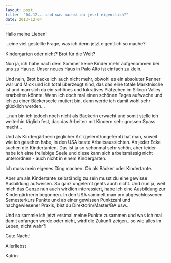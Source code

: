 ```yaml
---
layout: post
title:  "04.12....und was machst du jetzt eigentlich?"
date: 2013-12-04
---
```




Hallo meine Lieben!



…eine viel gestellte Frage, was ich denn jetzt eigentlich so mache?



Kindergarten oder nicht? Brot für die Welt?



Nun ja, ich habe nach dem Sommer keine Kinder mehr aufgenommen bei uns zu Hause. Unser neues Haus in Palo Alto ist einfach zu klein.



Und nein, Brot backe ich auch nicht mehr, obwohl es ein absoluter Renner war und Mick und ich total überzeugt sind, das das eine totale Marktnische ist und man sich da ein schönes und lukratives Plätzchen im Silicon Valley erarbeiten könnte. Wenn ich doch mal einen schönen Tages aufwache und ich zu einer Bäckerseele mutiert bin, dann werde ich damit wohl sehr glücklich werden…



…nun bin ich jedoch noch nicht als Bäckerin erwacht und somit stelle ich weiterhin täglich fest, das das Arbeiten mit Kindern sehr grossen Spass macht…



Und als Kindergärtnerin jeglicher Art (gelernt/ungelernt) hat man, soweit wie ich gesehen habe, in den USA beste Arbeitsaussichten. An jeder Ecke suchen die Kindertanten. Das ist ja so schonmal sehr schön, aber leider habe ich eine freilebige Seele und diese kann sich arbeitsmässig nicht unterordnen - auch nicht in einem Kindergarten.



Ich muss mein eigenes Ding machen. Ob als Bäcker oder Kindertante.



Aber um als Kindertante selbständig zu sein musst du eine gewisse Ausbildung aufweisen. So ganz ungelernt gehts auch nicht. Und nun ja, weil mich das Ganze nun auch wirklich interessiert, habe ich eine Ausbildung zur Kindergärtnerin begonnen. In den USA sammelt man pro abgeschlossenen Semesterkurs Punkte und ab einer gewissen Punktzahl und nachgewiesener Praxis, bist du Direktorin/Master/BA usw…



Und so sammle ich jetzt erstmal meine Punkte zusammen und was ich mal damit anfangen werde oder nicht, wird die Zukunft zeigen…so wie alles im Leben, nicht wahr?!



Gute Nacht!

Allerliebst

Katrin



















